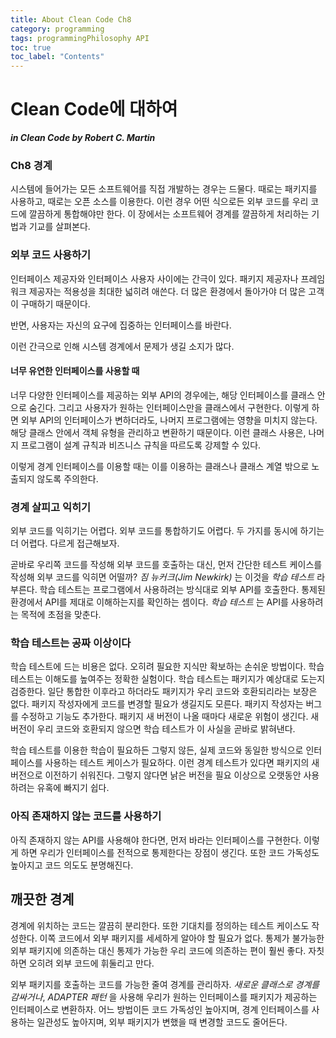 ```yaml
---
title: About Clean Code Ch8
category: programming
tags: programmingPhilosophy API
toc: true
toc_label: "Contents"
---
```


# Clean Code에 대하여

**_in Clean Code by Robert C. Martin_**

### Ch8 경계
시스템에 들어가는 모든 소프트웨어를 직접 개발하는 경우는 드물다. 때로는 패키지를 사용하고, 때로는 오픈 소스를 이용한다. 
이런 경우 어떤 식으로든 외부 코드를 우리 코드에 깔끔하게 통합해야만 한다. 이 장에서는 소프트웨어 경계를 깔끔하게 처리하는 기법과 
기교를 살펴본다.  

### 외부 코드 사용하기
인터페이스 제공자와 인터페이스 사용자 사이에는 간극이 있다. 패키지 제공자나 프레임워크 제공자는 적용성을 최대한 넓히려 애쓴다. 
더 많은 환경에서 돌아가야 더 많은 고객이 구매하기 때문이다.  

반면, 사용자는 자신의 요구에 집중하는 인터페이스를 바란다.  

이런 간극으로 인해 시스템 경계에서 문제가 생길 소지가 많다.  

#### 너무 유연한 인터페이스를 사용할 때  
너무 다양한 인터페이스를 제공하는 외부 API의 경우에는, 해당 인터페이스를 
클래스 안으로 숨긴다. 그리고 사용자가 원하는 인터페이스만을 클래스에서 구현한다. 
이렇게 하면 외부 API의 인터페이스가 변하더라도, 나머지 프로그램에는 영향을 미치지 않는다. 
해당 클래스 안에서 객체 유형을 관리하고 변환하기 때문이다. 이런 클래스 사용은, 
나머지 프로그램이 설계 규칙과 비즈니스 규칙을 따르도록 강제할 수 있다.  

이렇게 경계 인터페이스를 이용할 때는 이를 이용하는 클래스나 클래스 계열 밖으로 노출되지 않도록 주의한다. 

### 경계 살피고 익히기
외부 코드를 익히기는 어렵다. 외부 코드를 통합하기도 어렵다. 두 가지를 동시에 하기는 더 어렵다. 
다르게 접근해보자.  

곧바로 우리쪽 코드를 작성해 외부 코드를 호출하는 대신, 먼저 간단한 테스트 케이스를 작성해 
외부 코드를 익히면 어떨까? _짐 뉴커크(Jim Newkirk)_ 는 이것을 _학습 테스트_ 라 부른다. 
학습 테스트는 프로그램에서 사용하려는 방식대로 외부 API를 호출한다. 통제된 환경에서 API를 
제대로 이해하는지를 확인하는 셈이다. _학습 테스트_ 는 API를 사용하려는 목적에 초점을 맞춘다.  

### 학습 테스트는 공짜 이상이다
학습 테스트에 드는 비용은 없다. 오히려 필요한 지식만 확보하는 손쉬운 방법이다. 학습 테스트는 이해도를 
높여주는 정확한 실험이다. 학습 테스트는 패키지가 예상대로 도는지 검증한다. 일단 통합한 이후라고 하더라도 
패키지가 우리 코드와 호환되리라는 보장은 없다. 패키지 작성자에게 코드를 변경할 필요가 생길지도 모른다. 
패키지 작성자는 버그를 수정하고 기능도 추가한다. 패키지 새 버전이 나올 때마다 새로운 위험이 생긴다. 
새 버전이 우리 코드와 호환되지 않으면 학습 테스트가 이 사실을 곧바로 밝혀낸다.  

학습 테스트를 이용한 학습이 필요하든 그렇지 않든, 실제 코드와 동일한 방식으로 인터페이스를 사용하는 테스트 케이스가 필요하다. 
이런 경계 테스트가 있다면 패키지의 새 버전으로 이전하기 쉬워진다. 그렇지 않다면 낡은 버전을 필요 이상으로 오랫동안 
사용하려는 유혹에 빠지기 쉽다.  

### 아직 존재하지 않는 코드를 사용하기
아직 존재하지 않는 API를 사용해야 한다면, 먼저 바라는 인터페이스를 구현한다. 
이렇게 하면 우리가 인터페이스를 전적으로 통제한다는 장점이 생긴다. 또한 코드 가독성도 높아지고
코드 의도도 분명해진다.  

## 깨끗한 경계 
경계에 위치하는 코드는 깔끔히 분리한다. 또한 기대치를 정의하는 테스트 케이스도 작성한다. 이쪽 코드에서 외부 패키지를 세세하게 
알아야 할 필요가 없다. 통제가 불가능한 외부 패키지에 의존하는 대신 통제가 가능한 우리 코드에 의존하는 편이 훨씬 좋다. 자칫하면 오히려 외부 코드에 휘둘리고 만다.  

외부 패키지를 호출하는 코드를 가능한 줄여 경계를 관리하자. _새로운 클래스로 경계를 감싸거나_, _ADAPTER 패턴_ 을 사용해 
우리가 원하는 인터페이스를 패키지가 제공하는 인터페이스로 변환하자. 어느 방법이든 코드 가독성인 높아지며, 
경계 인터페이스를 사용하는 일관성도 높아지며, 외부 패키지가 변했을 때 변경할 코드도 줄어든다.  

